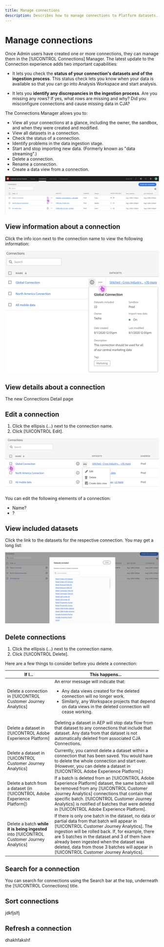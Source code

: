 ```yaml
---
title: Manage connections
description: Describes how to manage connections to Platform datasets.
---
```

# Manage connections

Once Admin users have created one or more connections, they can manage them in the [!UICONTROL Connections] Manager. The latest update to the Connection experience adds two important capabilities:

* It lets you check the **status of your connection's datasets and of the ingestion process**. This status check lets you know when your data is available so that you can go into Analysis Workspace and start analysis.

* It lets you **identify any discrepancies in the ingestion process**. Are you missing any rows? If yes, what rows are missing and why? Did you misconfigure connections and cause missing data in CJA?

The Connections Manager allows you to:

* View all your connections at a glance, including the owner, the sandbox, and when they were created and modified.
* View all datasets in a connection.
* Check the status of a connection.
* Identify problems in the data ingestion stage.
* Start and stop importing new data. (Formerly known as "data streaming".)
* Delete a connection.
* Rename a connection.
* Create a data view from a connection.

![Manage connections](assets/conn-manager.png)

## View information about a connection

Click the info icon next to the connection name to view the following information:

![View connection info](assets/conn-info.png)

## View details about a connection

The new Connections Detail page 

## Edit a connection

1. Click the ellipsis (...) next to the connection name.
1. Click [!UICONTROL Edit].

![Edit connection](assets/conn-edit-delete.png)

You can edit the following elements of a connection:

* Name?
* ?

## View included datasets

Click the link to the datasets for the respective connection. You may get a long list:

![Edit connection](assets/conn-datasets.png)

## Delete connections

1. Click the ellipsis (...) next to the connection name.
1. Click [!UICONTROL Delete].

Here are a few things to consider before you delete a connection:

| If I... | This happens... |
| --- | --- |
| Delete a connection in [!UICONTROL Customer Journey Analytics] | An error message will indicate that:<ul><li>Any data views created for the deleted connection will no longer work.</li><li> Similarly, any Workspace projects that depend on data views in the deleted connection will cease working.</li></ul> |
| Delete a dataset in [!UICONTROL Adobe Experience Platform] | Deleting a dataset in AEP will stop data flow from that dataset to any connections that include that dataset. Any data from that dataset is not automatically deleted from associated CJA Connections. |
| Delete a dataset in [!UICONTROL Customer Journey Analytics] | Currently, you cannot delete a dataset within a connection that has been saved. You would have to delete the whole connection and start over. (However, you can delete a dataset in [!UICONTROL Adobe Experience Platform].) |
| Delete a batch from a dataset (in [!UICONTROL Adobe Experience Platform]) | If a batch is deleted from an [!UICONTROL Adobe Experience Platform] dataset, the same batch will be removed from any [!UICONTROL Customer Journey Analytics] connections that contain that specific batch. [!UICONTROL Customer Journey Analytics] is notified of batches that were deleted in [!UICONTROL Adobe Experience Platform]. |
| Delete a batch **while it is being ingested** into [!UICONTROL Customer Journey Analytics] | If there is only one batch in the dataset, no data or partial data from that batch will appear in [!UICONTROL Customer Journey Analytics]. The ingestion will be rolled back. If, for example, there are 5 batches in the dataset and 3 of them have already been ingested when the dataset was deleted, data from those 3 batches will appear in [!UICONTROL Customer Journey Analytics]. |

## Search for a connection

You can search for connections using the Search bar at the top, underneath the [!UICONTROL Connections] title.

## Sort connections

jdkfjslfj

## Refresh a connection

dhakhfakshf
